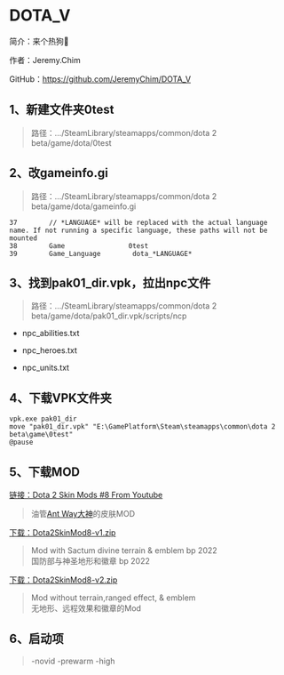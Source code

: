 # DOTA_V

简介：来个热狗🌭

作者：Jeremy.Chim

GitHub：https://github.com/JeremyChim/DOTA_V

## 1、新建文件夹0test

> 路径：…/SteamLibrary/steamapps/common/dota 2 beta/game/dota/0test

## 2、改gameinfo.gi

> 路径：…/SteamLibrary/steamapps/common/dota 2 beta/game/dota/gameinfo.gi

```textile
37        // *LANGUAGE* will be replaced with the actual language name. If not running a specific language, these paths will not be mounted
38        Game                0test
39        Game_Language        dota_*LANGUAGE*
```

## 3、找到pak01_dir.vpk，拉出npc文件

> 路径：…/SteamLibrary/steamapps/common/dota 2 beta/game/dota/pak01_dir.vpk/scripts/ncp

- npc_abilities.txt

- npc_heroes.txt

- npc_units.txt

## 4、下载VPK文件夹

```batch
vpk.exe pak01_dir
move "pak01_dir.vpk" "E:\GamePlatform\Steam\steamapps\common\dota 2 beta\game\0test"
@pause
```

## 5、下载MOD

[链接：Dota 2 Skin Mods #8 From Youtube](https://www.youtube.com/watch?v=Wbb0cvLKXqE)  

> 油管[Ant Way大神](https://www.youtube.com/@antway890)的皮肤MOD

[下载：Dota2SkinMod8-v1.zip](https://mega.nz/file/rigWHCKC#nfdgLR9Y4nnLWhYjAfN9OCWaEz4YI3yCaylbWAj9ieo)  

> Mod with Sactum divine terrain & emblem bp 2022  
> 国防部与神圣地形和徽章 bp 2022  

[下载：Dota2SkinMod8-v2.zip](https://mega.nz/file/KqI01IiI#kAAVGlYfsCKUasNKvhYHcu5KBptMvOJ_jM9zW27u4zI)  

> Mod without terrain,ranged effect, & emblem  
> 无地形、远程效果和徽章的Mod  

## 6、启动项

> -novid -prewarm -high
